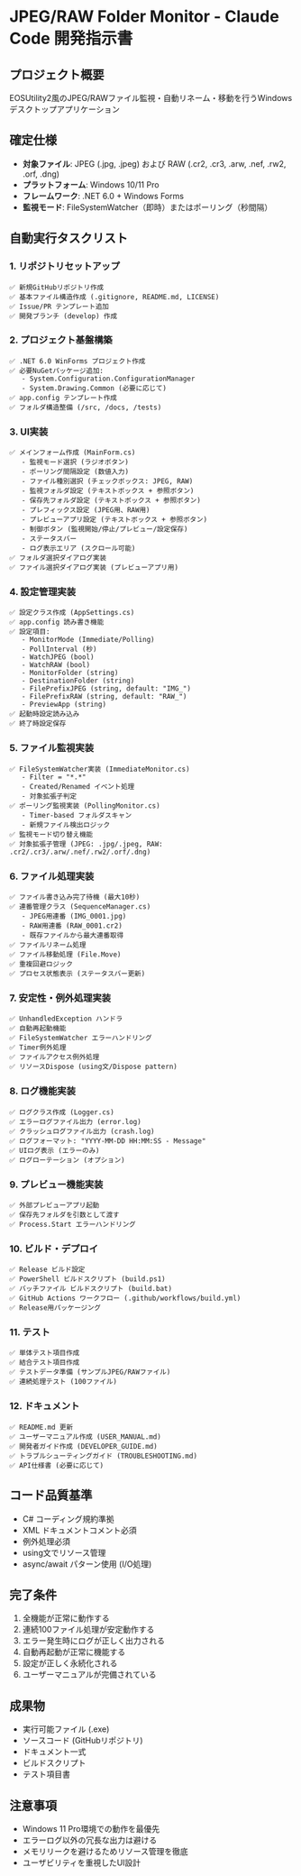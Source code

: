 # JPEG/RAW Folder Monitor - Claude Code 開発指示書

## プロジェクト概要
EOSUtility2風のJPEG/RAWファイル監視・自動リネーム・移動を行うWindowsデスクトップアプリケーション

## 確定仕様
- **対象ファイル**: JPEG (.jpg, .jpeg) および RAW (.cr2, .cr3, .arw, .nef, .rw2, .orf, .dng)
- **プラットフォーム**: Windows 10/11 Pro
- **フレームワーク**: .NET 6.0 + Windows Forms
- **監視モード**: FileSystemWatcher（即時）またはポーリング（秒間隔）

## 自動実行タスクリスト

### 1. リポジトリセットアップ
```
✅ 新規GitHubリポジトリ作成
✅ 基本ファイル構造作成 (.gitignore, README.md, LICENSE)
✅ Issue/PR テンプレート追加
✅ 開発ブランチ (develop) 作成
```

### 2. プロジェクト基盤構築
```
✅ .NET 6.0 WinForms プロジェクト作成
✅ 必要NuGetパッケージ追加:
   - System.Configuration.ConfigurationManager
   - System.Drawing.Common (必要に応じて)
✅ app.config テンプレート作成
✅ フォルダ構造整備 (/src, /docs, /tests)
```

### 3. UI実装
```
✅ メインフォーム作成 (MainForm.cs)
   - 監視モード選択 (ラジオボタン)
   - ポーリング間隔設定 (数値入力)
   - ファイル種別選択 (チェックボックス: JPEG, RAW)
   - 監視フォルダ設定 (テキストボックス + 参照ボタン)
   - 保存先フォルダ設定 (テキストボックス + 参照ボタン)
   - プレフィックス設定 (JPEG用、RAW用)
   - プレビューアプリ設定 (テキストボックス + 参照ボタン)
   - 制御ボタン (監視開始/停止/プレビュー/設定保存)
   - ステータスバー
   - ログ表示エリア (スクロール可能)
✅ フォルダ選択ダイアログ実装
✅ ファイル選択ダイアログ実装 (プレビューアプリ用)
```

### 4. 設定管理実装
```
✅ 設定クラス作成 (AppSettings.cs)
✅ app.config 読み書き機能
✅ 設定項目:
   - MonitorMode (Immediate/Polling)
   - PollInterval (秒)
   - WatchJPEG (bool)
   - WatchRAW (bool)
   - MonitorFolder (string)
   - DestinationFolder (string)
   - FilePrefixJPEG (string, default: "IMG_")
   - FilePrefixRAW (string, default: "RAW_")
   - PreviewApp (string)
✅ 起動時設定読み込み
✅ 終了時設定保存
```

### 5. ファイル監視実装
```
✅ FileSystemWatcher実装 (ImmediateMonitor.cs)
   - Filter = "*.*"
   - Created/Renamed イベント処理
   - 対象拡張子判定
✅ ポーリング監視実装 (PollingMonitor.cs)
   - Timer-based フォルダスキャン
   - 新規ファイル検出ロジック
✅ 監視モード切り替え機能
✅ 対象拡張子管理 (JPEG: .jpg/.jpeg, RAW: .cr2/.cr3/.arw/.nef/.rw2/.orf/.dng)
```

### 6. ファイル処理実装
```
✅ ファイル書き込み完了待機 (最大10秒)
✅ 連番管理クラス (SequenceManager.cs)
   - JPEG用連番 (IMG_0001.jpg)
   - RAW用連番 (RAW_0001.cr2)
   - 既存ファイルから最大連番取得
✅ ファイルリネーム処理
✅ ファイル移動処理 (File.Move)
✅ 重複回避ロジック
✅ プロセス状態表示 (ステータスバー更新)
```

### 7. 安定性・例外処理実装
```
✅ UnhandledException ハンドラ
✅ 自動再起動機能
✅ FileSystemWatcher エラーハンドリング
✅ Timer例外処理
✅ ファイルアクセス例外処理
✅ リソースDispose (using文/Dispose pattern)
```

### 8. ログ機能実装
```
✅ ログクラス作成 (Logger.cs)
✅ エラーログファイル出力 (error.log)
✅ クラッシュログファイル出力 (crash.log)
✅ ログフォーマット: "YYYY-MM-DD HH:MM:SS - Message"
✅ UIログ表示 (エラーのみ)
✅ ログローテーション (オプション)
```

### 9. プレビュー機能実装
```
✅ 外部プレビューアプリ起動
✅ 保存先フォルダを引数として渡す
✅ Process.Start エラーハンドリング
```

### 10. ビルド・デプロイ
```
✅ Release ビルド設定
✅ PowerShell ビルドスクリプト (build.ps1)
✅ バッチファイル ビルドスクリプト (build.bat)
✅ GitHub Actions ワークフロー (.github/workflows/build.yml)
✅ Release用パッケージング
```

### 11. テスト
```
✅ 単体テスト項目作成
✅ 結合テスト項目作成
✅ テストデータ準備 (サンプルJPEG/RAWファイル)
✅ 連続処理テスト (100ファイル)
```

### 12. ドキュメント
```
✅ README.md 更新
✅ ユーザーマニュアル作成 (USER_MANUAL.md)
✅ 開発者ガイド作成 (DEVELOPER_GUIDE.md)
✅ トラブルシューティングガイド (TROUBLESHOOTING.md)
✅ API仕様書 (必要に応じて)
```

## コード品質基準
- C# コーディング規約準拠
- XML ドキュメントコメント必須
- 例外処理必須
- using文でリソース管理
- async/await パターン使用 (I/O処理)

## 完了条件
1. 全機能が正常に動作する
2. 連続100ファイル処理が安定動作する
3. エラー発生時にログが正しく出力される
4. 自動再起動が正常に機能する
5. 設定が正しく永続化される
6. ユーザーマニュアルが完備されている

## 成果物
- 実行可能ファイル (.exe)
- ソースコード (GitHubリポジトリ)
- ドキュメント一式
- ビルドスクリプト
- テスト項目書

## 注意事項
- Windows 11 Pro環境での動作を最優先
- エラーログ以外の冗長な出力は避ける
- メモリリークを避けるためリソース管理を徹底
- ユーザビリティを重視したUI設計
